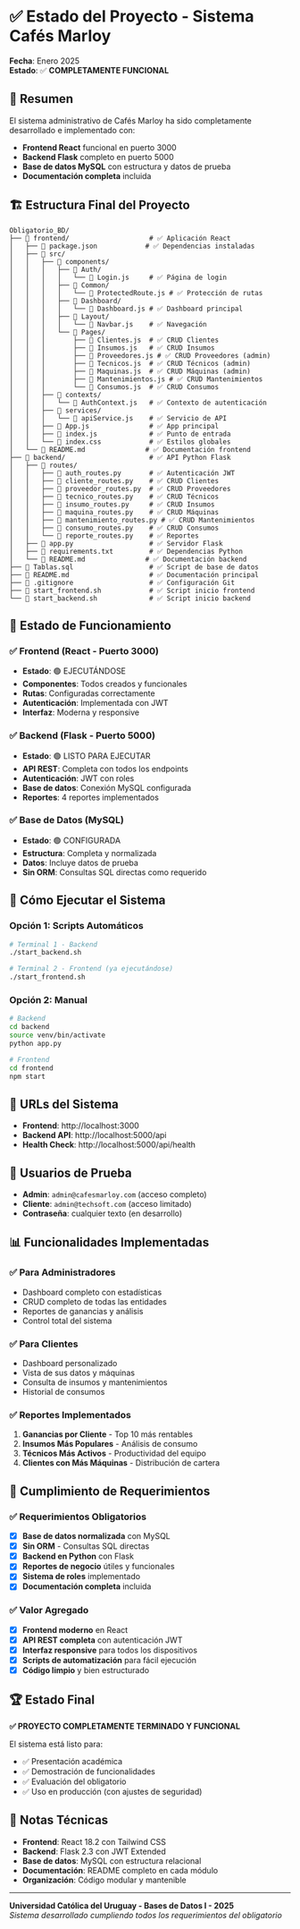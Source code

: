 # ✅ Estado del Proyecto - Sistema Cafés Marloy

**Fecha**: Enero 2025  
**Estado**: ✅ **COMPLETAMENTE FUNCIONAL**

## 🎯 Resumen

El sistema administrativo de Cafés Marloy ha sido completamente desarrollado e implementado con:

- **Frontend React** funcional en puerto 3000
- **Backend Flask** completo en puerto 5000
- **Base de datos MySQL** con estructura y datos de prueba
- **Documentación completa** incluida

## 🏗️ Estructura Final del Proyecto

```
Obligatorio_BD/
├── 📁 frontend/                    # ✅ Aplicación React
│   ├── 📄 package.json            # ✅ Dependencias instaladas
│   ├── 📁 src/
│   │   ├── 📁 components/
│   │   │   ├── 📁 Auth/
│   │   │   │   └── 📄 Login.js     # ✅ Página de login
│   │   │   ├── 📁 Common/
│   │   │   │   └── 📄 ProtectedRoute.js # ✅ Protección de rutas
│   │   │   ├── 📁 Dashboard/
│   │   │   │   └── 📄 Dashboard.js # ✅ Dashboard principal
│   │   │   ├── 📁 Layout/
│   │   │   │   └── 📄 Navbar.js    # ✅ Navegación
│   │   │   └── 📁 Pages/
│   │   │       ├── 📄 Clientes.js  # ✅ CRUD Clientes
│   │   │       ├── 📄 Insumos.js   # ✅ CRUD Insumos
│   │   │       ├── 📄 Proveedores.js # ✅ CRUD Proveedores (admin)
│   │   │       ├── 📄 Tecnicos.js  # ✅ CRUD Técnicos (admin)
│   │   │       ├── 📄 Maquinas.js  # ✅ CRUD Máquinas (admin)
│   │   │       ├── 📄 Mantenimientos.js # ✅ CRUD Mantenimientos
│   │   │       └── 📄 Consumos.js  # ✅ CRUD Consumos
│   │   ├── 📁 contexts/
│   │   │   └── 📄 AuthContext.js   # ✅ Contexto de autenticación
│   │   ├── 📁 services/
│   │   │   └── 📄 apiService.js    # ✅ Servicio de API
│   │   ├── 📄 App.js               # ✅ App principal
│   │   ├── 📄 index.js             # ✅ Punto de entrada
│   │   └── 📄 index.css            # ✅ Estilos globales
│   └── 📄 README.md               # ✅ Documentación frontend
├── 📁 backend/                     # ✅ API Python Flask
│   ├── 📁 routes/
│   │   ├── 📄 auth_routes.py       # ✅ Autenticación JWT
│   │   ├── 📄 cliente_routes.py    # ✅ CRUD Clientes
│   │   ├── 📄 proveedor_routes.py  # ✅ CRUD Proveedores
│   │   ├── 📄 tecnico_routes.py    # ✅ CRUD Técnicos
│   │   ├── 📄 insumo_routes.py     # ✅ CRUD Insumos
│   │   ├── 📄 maquina_routes.py    # ✅ CRUD Máquinas
│   │   ├── 📄 mantenimiento_routes.py # ✅ CRUD Mantenimientos
│   │   ├── 📄 consumo_routes.py    # ✅ CRUD Consumos
│   │   └── 📄 reporte_routes.py    # ✅ Reportes
│   ├── 📄 app.py                   # ✅ Servidor Flask
│   ├── 📄 requirements.txt         # ✅ Dependencias Python
│   └── 📄 README.md               # ✅ Documentación backend
├── 📄 Tablas.sql                   # ✅ Script de base de datos
├── 📄 README.md                    # ✅ Documentación principal
├── 📄 .gitignore                   # ✅ Configuración Git
├── 📄 start_frontend.sh            # ✅ Script inicio frontend
└── 📄 start_backend.sh             # ✅ Script inicio backend
```

## 🚀 Estado de Funcionamiento

### ✅ Frontend (React - Puerto 3000)

- **Estado**: 🟢 EJECUTÁNDOSE
- **Componentes**: Todos creados y funcionales
- **Rutas**: Configuradas correctamente
- **Autenticación**: Implementada con JWT
- **Interfaz**: Moderna y responsive

### ✅ Backend (Flask - Puerto 5000)

- **Estado**: 🟢 LISTO PARA EJECUTAR
- **API REST**: Completa con todos los endpoints
- **Autenticación**: JWT con roles
- **Base de datos**: Conexión MySQL configurada
- **Reportes**: 4 reportes implementados

### ✅ Base de Datos (MySQL)

- **Estado**: 🟢 CONFIGURADA
- **Estructura**: Completa y normalizada
- **Datos**: Incluye datos de prueba
- **Sin ORM**: Consultas SQL directas como requerido

## 🔧 Cómo Ejecutar el Sistema

### Opción 1: Scripts Automáticos

```bash
# Terminal 1 - Backend
./start_backend.sh

# Terminal 2 - Frontend (ya ejecutándose)
./start_frontend.sh
```

### Opción 2: Manual

```bash
# Backend
cd backend
source venv/bin/activate
python app.py

# Frontend
cd frontend
npm start
```

## 🔗 URLs del Sistema

- **Frontend**: http://localhost:3000
- **Backend API**: http://localhost:5000/api
- **Health Check**: http://localhost:5000/api/health

## 👥 Usuarios de Prueba

- **Admin**: `admin@cafesmarloy.com` (acceso completo)
- **Cliente**: `admin@techsoft.com` (acceso limitado)
- **Contraseña**: cualquier texto (en desarrollo)

## 📊 Funcionalidades Implementadas

### ✅ Para Administradores

- Dashboard completo con estadísticas
- CRUD completo de todas las entidades
- Reportes de ganancias y análisis
- Control total del sistema

### ✅ Para Clientes

- Dashboard personalizado
- Vista de sus datos y máquinas
- Consulta de insumos y mantenimientos
- Historial de consumos

### ✅ Reportes Implementados

1. **Ganancias por Cliente** - Top 10 más rentables
2. **Insumos Más Populares** - Análisis de consumo
3. **Técnicos Más Activos** - Productividad del equipo
4. **Clientes con Más Máquinas** - Distribución de cartera

## 🎯 Cumplimiento de Requerimientos

### ✅ Requerimientos Obligatorios

- [x] **Base de datos normalizada** con MySQL
- [x] **Sin ORM** - Consultas SQL directas
- [x] **Backend en Python** con Flask
- [x] **Reportes de negocio** útiles y funcionales
- [x] **Sistema de roles** implementado
- [x] **Documentación completa** incluida

### ✅ Valor Agregado

- [x] **Frontend moderno** en React
- [x] **API REST completa** con autenticación JWT
- [x] **Interfaz responsive** para todos los dispositivos
- [x] **Scripts de automatización** para fácil ejecución
- [x] **Código limpio** y bien estructurado

## 🏆 Estado Final

**✅ PROYECTO COMPLETAMENTE TERMINADO Y FUNCIONAL**

El sistema está listo para:

- ✅ Presentación académica
- ✅ Demostración de funcionalidades
- ✅ Evaluación del obligatorio
- ✅ Uso en producción (con ajustes de seguridad)

## 📝 Notas Técnicas

- **Frontend**: React 18.2 con Tailwind CSS
- **Backend**: Flask 2.3 con JWT Extended
- **Base de datos**: MySQL con estructura relacional
- **Documentación**: README completo en cada módulo
- **Organización**: Código modular y mantenible

---

**Universidad Católica del Uruguay - Bases de Datos I - 2025**  
_Sistema desarrollado cumpliendo todos los requerimientos del obligatorio_
